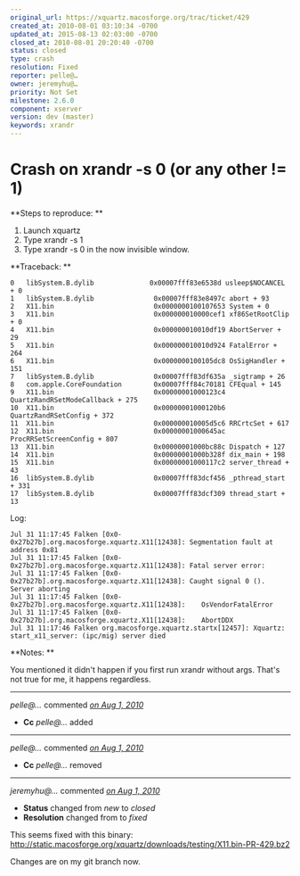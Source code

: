 ```yaml
---
original_url: https://xquartz.macosforge.org/trac/ticket/429
created_at: 2010-08-01 03:10:34 -0700
updated_at: 2015-08-13 02:03:00 -0700
closed_at: 2010-08-01 20:20:40 -0700
status: closed
type: crash
resolution: Fixed
reporter: pelle@…
owner: jeremyhu@…
priority: Not Set
milestone: 2.6.0
component: xserver
version: dev (master)
keywords: xrandr
---
```


Crash on xrandr -s 0 (or any other != 1)
========================================


**Steps to reproduce:
**

1.  Launch xquartz
2.  Type xrandr -s 1
3.  Type xrandr -s 0 in the now invisible window.

**Traceback:
**

    0   libSystem.B.dylib              0x00007fff83e6538d usleep$NOCANCEL + 0
    1   libSystem.B.dylib               0x00007fff83e8497c abort + 93
    2   X11.bin                         0x0000000100107653 System + 0
    3   X11.bin                         0x000000010000cef1 xf86SetRootClip + 0
    4   X11.bin                         0x000000010010df19 AbortServer + 29
    5   X11.bin                         0x000000010010d924 FatalError + 264
    6   X11.bin                         0x0000000100105dc8 OsSigHandler + 151
    7   libSystem.B.dylib               0x00007fff83df635a _sigtramp + 26
    8   com.apple.CoreFoundation        0x00007fff84c70181 CFEqual + 145
    9   X11.bin                         0x00000001000123c4 QuartzRandRSetModeCallback + 275
    10  X11.bin                         0x00000001000120b6 QuartzRandRSetConfig + 372
    11  X11.bin                         0x000000010005d5c6 RRCrtcSet + 617
    12  X11.bin                         0x00000001000645ac ProcRRSetScreenConfig + 807
    13  X11.bin                         0x00000001000bc88c Dispatch + 127
    14  X11.bin                         0x00000001000b328f dix_main + 198
    15  X11.bin                         0x00000001000117c2 server_thread + 43
    16  libSystem.B.dylib               0x00007fff83dcf456 _pthread_start + 331
    17  libSystem.B.dylib               0x00007fff83dcf309 thread_start + 13

Log:

    Jul 31 11:17:45 Falken [0x0-0x27b27b].org.macosforge.xquartz.X11[12438]: Segmentation fault at address 0x81
    Jul 31 11:17:45 Falken [0x0-0x27b27b].org.macosforge.xquartz.X11[12438]: Fatal server error:
    Jul 31 11:17:45 Falken [0x0-0x27b27b].org.macosforge.xquartz.X11[12438]: Caught signal 0 (). Server aborting
    Jul 31 11:17:45 Falken [0x0-0x27b27b].org.macosforge.xquartz.X11[12438]:    OsVendorFatalError
    Jul 31 11:17:45 Falken [0x0-0x27b27b].org.macosforge.xquartz.X11[12438]:    AbortDDX
    Jul 31 11:17:46 Falken org.macosforge.xquartz.startx[12457]: Xquartz: start_x11_server: (ipc/mig) server died

**Notes:
**

You mentioned it didn't happen if you first run xrandr without args. That's not true for me, it happens regardless.



---

*pelle@…* commented *[on Aug 1, 2010](https://xquartz.macosforge.org/trac/ticket/429#comment:1 "August 1, 2010 at 3:10 AM PDT")*

-   **Cc** *pelle@…* added



---

*pelle@…* commented *[on Aug 1, 2010](https://xquartz.macosforge.org/trac/ticket/429#comment:2 "August 1, 2010 at 3:44 AM PDT")*

-   **Cc** *pelle@…* removed



---

*jeremyhu@…* commented *[on Aug 1, 2010](https://xquartz.macosforge.org/trac/ticket/429#comment:3 "August 1, 2010 at 8:20 PM PDT")*

-   **Status** changed from *new* to *closed*
-   **Resolution** changed from to *fixed*

This seems fixed with this binary:
<http://static.macosforge.org/xquartz/downloads/testing/X11.bin-PR-429.bz2>

Changes are on my git branch now.



